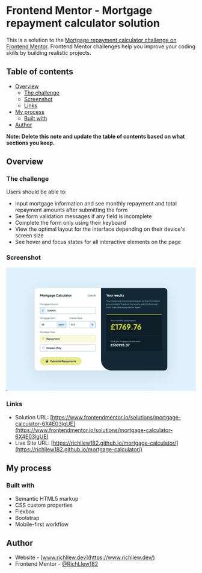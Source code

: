 # Frontend Mentor - Mortgage repayment calculator solution

This is a solution to the [Mortgage repayment calculator challenge on Frontend Mentor](https://www.frontendmentor.io/challenges/mortgage-repayment-calculator-Galx1LXK73). Frontend Mentor challenges help you improve your coding skills by building realistic projects.

## Table of contents

- [Overview](#overview)
  - [The challenge](#the-challenge)
  - [Screenshot](#screenshot)
  - [Links](#links)
- [My process](#my-process)
  - [Built with](#built-with)
- [Author](#author)

**Note: Delete this note and update the table of contents based on what sections you keep.**

## Overview

### The challenge

Users should be able to:

- Input mortgage information and see monthly repayment and total repayment amounts after submitting the form
- See form validation messages if any field is incomplete
- Complete the form only using their keyboard
- View the optimal layout for the interface depending on their device's screen size
- See hover and focus states for all interactive elements on the page

### Screenshot

![](./assets/images/screenshot.png)

### Links

- Solution URL: [https://www.frontendmentor.io/solutions/mortgage-calculator-6X4E03lgUE](https://www.frontendmentor.io/solutions/mortgage-calculator-6X4E03lgUE)
- Live Site URL: [https://richllew182.github.io/mortgage-calculator/](https://richllew182.github.io/mortgage-calculator/)

## My process

### Built with

- Semantic HTML5 markup
- CSS custom properties
- Flexbox
- Bootstrap
- Mobile-first workflow

## Author

- Website - [www.richllew.dev](https://www.richllew.dev/)
- Frontend Mentor - [@RichLlew182](https://www.frontendmentor.io/profile/RichLlew182)
